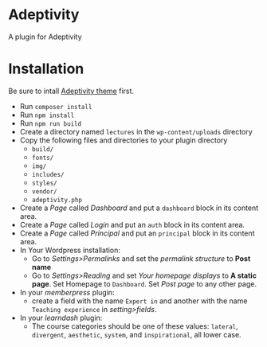 
# Adeptivity

A plugin for Adeptivity

# Installation

Be sure to intall [Adeptivity theme](https://github.com/meykiacs/adeptivity) first.

- Run `composer install`
- Run `npm install`
- Run `npm run build`
- Create a directory named `lectures` in the `wp-content/uploads` directory
- Copy the following files and directories to your plugin directory
  - `build/`
  - `fonts/`
  - `img/`
  - `includes/`
  - `styles/`
  - `vendor/`
  - `adeptivity.php`
- Create a *Page* called *Dashboard* and put a `dashboard` block in its content area.
- Create a *Page* called *Login* and put an `auth` block in its content area.
- Create a *Page* called *Principal* and put an `principal` block in its content area.
- In Your Wordpress installation:
  - Go to *Settings>Permalinks* and set the *permalink structure* to **Post name**
  - Go to *Settings>Reading* and set *Your homepage displays* to **A static page**. Set Homepage to `Dashboard`. Set *Post page* to any other page.
- In your *memberpress* plugin:
  - create a field with the name `Expert in` and another with the name `Teaching experience` in *setting>fields*.
- In your *learndash* plugin:
  - The course categories should be one of these values: `lateral`, `divergent`, `aesthetic`, `system`, and `inspirational`, all lower case.
  